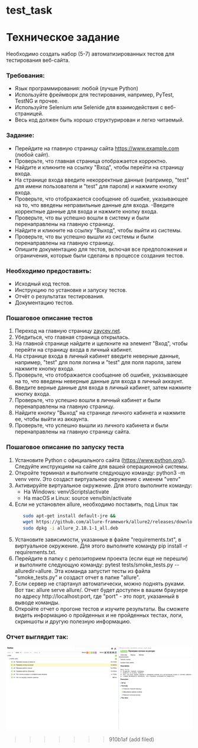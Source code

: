 # test_task
Техническое задание 
=======
Необходимо создать набор (5-7) автоматизированных тестов для тестирования веб-сайта.

### Требования:
- Язык программирования: любой (лучше Python)
- Используйте фреймворк для тестирования, например, PyTest, TestNG и прочее.
- Используйте Selenium или Selenide для взаимодействия с веб-страницей.
- Весь код должен быть хорошо структурирован и легко читаемый.

### Задание:
- Перейдите на главную страницу сайта https://www.example.com  (любой сайт).
- Проверьте, что главная страница отображается корректно.
- Найдите и кликните на ссылку "Вход", чтобы перейти на страницу входа.
- На странице входа введите некорректные данные (например, "test" для имени пользователя и "test" для пароля) и нажмите кнопку входа.
- Проверьте, что отображается сообщение об ошибке, указывающее на то, что введены неправильные данные для входа.
-Введите корректные данные для входа и нажмите кнопку входа.
- Проверьте, что вы успешно вошли в систему и были перенаправлены на главную страницу.
- Найдите и кликните на ссылку "Выход", чтобы выйти из системы.
- Проверьте, что вы успешно вышли из системы и были перенаправлены на главную страницу.
- Опишите документацию для тестов, включая все предположения и ограничения, которые были сделаны в процессе создания тестов.

### Необходимо предоставить:
- Исходный код тестов.
- Инструкцию по установке и запуску тестов.
- Отчёт о результатах тестирования.
- Документацию тестов.

### Пошаговое описание тестов

1. Переход на главную страницу [zaycev.net](https://zaycev.net/).
2. Убедиться, что главная страница открылась.
3. На главной странице найдите и щелкните на элемент "Вход", чтобы перейти на страницу входа в личный кабинет.
4. На странице входа в личный кабинет введите неверные данные, например, "test" для поля логина и "test" для поля пароля, затем нажмите кнопку входа.
5. Проверьте, что отображается сообщение об ошибке, указывающее на то, что введены неверные данные для входа в личный аккаунт.
6. Введите верные данные для входа в личный кабинет, затем нажмите кнопку входа.
7. Проверьте, что успешно вошли в личный кабинет и были перенаправлены на главную страницу.
8. Найдите кнопку "Выход" на странице личного кабинета и нажмите ее, чтобы выйти из аккаунта.
9. Проверьте, что успешно вышли из личного кабинета и были перенаправлены на главную страницу сайта.


### Пошаговое описание по запуску теста 
1. Установите Python с официального сайта (https://www.python.org/). Следуйте инструкциям на сайте для вашей операционной системы.  
2. Откройте терминал и выполните следующую команду: python3 -m venv venv. Это создаст виртуальное окружение с именем "venv"
3. Активируйте виртуальное окружение. Для этого выполните команду:
   - На Windows: venv\Scripts\activate
   - На macOS и Linux: source venv/bin/activate
4. Если не установлен allure, необходимо поставить, под Linux так
   ```bash
      sudo apt-get install default-jre &&
      wget https://github.com/allure-framework/allure2/releases/download/2.18.1/allure_2.18.1-1_all.deb &&
      sudo dpkg -i allure_2.18.1-1_all.deb
   ```
5. Установите зависимости, указанные в файле "requirements.txt", в виртуальное окружение. Для этого выполните команду pip install -r requirements.txt.
6. Перейдите в папку с репозиторием проекта (если еще не перешли) и выполните следующую команду: pytest tests/smoke_tests.py --alluredir=allure. Эта команда запустит тесты из файла "smoke_tests.py" и создаст отчет в папке "allure".
7. Если сервер не стартанул автоматически, можно поднять руками. Вот так: allure serve allure/. Отчет будет доступен в вашем браузере по адресу http://localhost:port, где "port" - это порт, указанный в выводе команды.
8. Откройте отчет о прогоне тестов и изучите результаты. Вы сможете видеть информацию о пройденных и не пройденных тестах, логи, скриншоты и другую полезную информацию.

### Отчет выглядит так:
![Screenshot_1.png](Screenshot_1.png)
>>>>>>> 910b1af (add filed)
